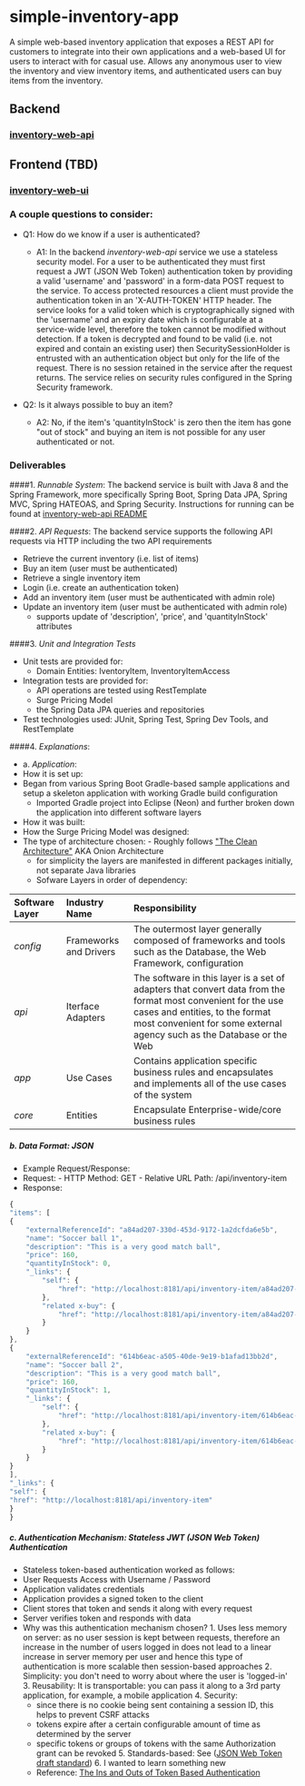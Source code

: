 # simple-inventory-app
A simple web-based inventory application that exposes a REST API for customers to integrate into their own applications and a web-based UI for users to interact with for casual use.  Allows any anonymous user to view the inventory and view inventory items, and authenticated users can buy items from the inventory.

## Backend
### [inventory-web-api](./backend/inventory-web-api/README.md)

## Frontend (TBD)
### [inventory-web-ui](./frontend/inventory-web-ui/README.md)


### A couple questions to consider:
- Q1: How do we know if a user is authenticated?
  - A1: In the backend *inventory-web-api* service we use a stateless security model.  For a user to be authenticated they must first request a JWT (JSON Web Token) authentication token by providing a valid 'username' and 'password' in a form-data POST request to the service.  To access protected resources a client must provide the authentication token in an 'X-AUTH-TOKEN' HTTP header. The service looks for a valid token which is cryptographically signed with the 'username' and an expiry date which is configurable at a service-wide level, therefore the token cannot be modified without detection.  If a token is decrypted and found to be valid (i.e. not expired and contain an existing user) then SecuritySessionHolder is entrusted with an authentication object but only for the life of the request.  There is no session retained in the service after the request returns.  The service relies on security rules configured in the Spring Security framework.

- Q2: Is it always possible to buy an item?
  - A2: No, if the item's 'quantityInStock' is zero then the item has gone "out of stock" and buying an item is not possible for any user authenticated or not.
  
  
### Deliverables
####1. *Runnable System*: The backend service is built with Java 8 and the Spring Framework, more specifically Spring Boot, Spring Data JPA, Spring MVC, Spring HATEOAS, and Spring Security.  Instructions for running can be found at [inventory-web-api README](./backend/inventory-web-api/README.md) 


####2. *API Requests*: The backend service supports the following API requests via HTTP including the two API requirements
   - Retrieve the current inventory (i.e. list of items)
   - Buy an item (user must be authenticated)
   - Retrieve a single inventory item
   - Login (i.e. create an authentication token)
   - Add an inventory item (user must be authenticated with admin role)
   - Update an inventory item (user must be authenticated with admin role)
     - supports update of 'description', 'price', and 'quantityInStock' attributes


####3. *Unit and Integration Tests*
   - Unit tests are provided for:
     - Domain Entities: IventoryItem, InventoryItemAccess
   - Integration tests are provided for:
     - API operations are tested using RestTemplate
     - Surge Pricing Model
     - the Spring Data JPA queries and repositories
   - Test technologies used: JUnit, Spring Test, Spring Dev Tools, and RestTemplate
     
     
####4. *Explanations*:
 - a. *Application*:
  - How it is set up:
  - Began from various Spring Boot Gradle-based sample applications and setup a skeleton application with working Gradle build configuration
    - Imported Gradle project into Eclipse (Neon) and further broken down the application into different software layers
   - How it was built:
   - How the Surge Pricing Model was designed:
   - The type of architecture chosen:
    - Roughly follows ["The Clean Architecture"](https://8thlight.com/blog/uncle-bob/2012/08/13/the-clean-architecture.html) AKA Onion Architecture
     - for simplicity the layers are manifested in different packages initially, not separate Java libraries
     - Sofware Layers in order of dependency:
             
|Software Layer|Industry Name|Responsibility|
|:-------------|:-------------|:-------------|
|*config*|Frameworks and Drivers|The outermost layer generally composed of frameworks and tools such as the Database, the Web Framework, configuration|
|*api*|Iterface Adapters|The software in this layer is a set of adapters that convert data from the format most convenient for the use cases and entities, to the format most convenient for some external agency such as the Database or the Web|
|*app*|Use Cases|Contains application specific business rules and encapsulates and implements all of the use cases of the system|
|*core*|Entities|Encapsulate Enterprise-wide/core business rules|


##### b. *Data Format*: JSON
  - Example Request/Response:
   - Request:
    - HTTP Method: GET
    - Relative URL Path: /api/inventory-item
   - Response:

```javascript
{
"items": [
{
    "externalReferenceId": "a84ad207-330d-453d-9172-1a2dcfda6e5b",
    "name": "Soccer ball 1",
    "description": "This is a very good match ball",
    "price": 160,
    "quantityInStock": 0,
    "_links": {
        "self": {
            "href": "http://localhost:8181/api/inventory-item/a84ad207-330d-453d-9172-1a2dcfda6e5b"
        },
        "related x-buy": {
            "href": "http://localhost:8181/api/inventory-item/a84ad207-330d-453d-9172-1a2dcfda6e5b/purchase"
        }
    }
},
{
    "externalReferenceId": "614b6eac-a505-40de-9e19-b1afad13bb2d",
    "name": "Soccer ball 2",
    "description": "This is a very good match ball",
    "price": 160,
    "quantityInStock": 1,
    "_links": {
        "self": {
            "href": "http://localhost:8181/api/inventory-item/614b6eac-a505-40de-9e19-b1afad13bb2d"
        },
        "related x-buy": {
            "href": "http://localhost:8181/api/inventory-item/614b6eac-a505-40de-9e19-b1afad13bb2d/purchase"
        }
    }
}
],
"_links": {
"self": {
"href": "http://localhost:8181/api/inventory-item"
}
}
```

##### c. *Authentication Mechanism*: Stateless JWT (JSON Web Token) Authentication
- Stateless token-based authentication worked as follows:
 - User Requests Access with Username / Password
 - Application validates credentials
  - Application provides a signed token to the client
  - Client stores that token and sends it along with every request
  - Server verifies token and responds with data
   - Why was this authentication mechanism chosen?
    1. Uses less memory on server: as no user session is kept between requests, therefore an increase in the number of users logged in does not lead to a linear increase in server memory per user and hence this type of authentication is more scalable then session-based approaches 
    2. Simplicity: you don't need to worry about where the user is 'logged-in'
    3. Reusability: It is transportable: you can pass it along to a 3rd party application, for example, a mobile application
    4. Security:
     - since there is no cookie being sent containing a session ID, this helps to prevent CSRF attacks
     - tokens expire after a certain configurable amount of time as determined by the server
     - specific tokens or groups of tokens with the same Authorization grant can be revoked
    5. Standards-based: See ([JSON Web Token draft standard](http://self-issued.info/docs/draft-ietf-oauth-json-web-token.html))
    6. I wanted to learn something new
     - Reference: [The Ins and Outs of Token Based Authentication](https://scotch.io/tutorials/the-anatomy-of-a-json-web-token)
